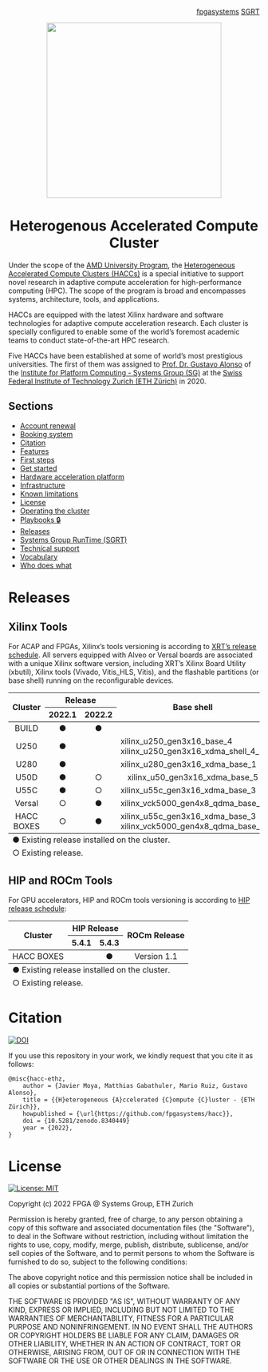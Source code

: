 <!-- <div id="readme" class="Box-body readme blob js-code-block-container">
<article class="markdown-body entry-content p-3 p-md-6" itemprop="text"> -->
<p align="right">
<a href="https://github.com/fpgasystems">fpgasystems</a> <a href="https://github.com/fpgasystems/sgrt">SGRT</a>
</p>

<p align="center">
<img src="https://github.com/fpgasystems/hacc/blob/main/hacc-removebg.png" align="center" width="350">
</p>

<h1 align="center">
  Heterogenous Accelerated Compute Cluster
</h1>

<!-- <table align="center"> 
<tr align="center">
<td align="center" width="9999">
<img src="https://systems.ethz.ch/_jcr_content/orgbox/image.imageformat.logo.1091186870.svg" align="center" width="350">


<h1>
  Heterogenous Accelerated Compute Cluster
</h1>
<a href="https://systems.ethz.ch">Institute for Computing Platforms - Systems Group</a>
</td>
</tr>
</table> -->

<!-- Under the scope of the [AMD Xilinx University Program](https://www.xilinx.com/support/university/XUP-HACC.html), the Heterogeneous Accelerated Compute Clusters (HACCs) is a unique initiative to support novel research in adaptive compute acceleration for high-performance computing (HPC). The scope of the program is broad and encompasses systems, architecture, tools, and applications. HACCs are equipped with the latest Xilinx technology for adaptive compute acceleration. -->

Under the scope of the <a href="https://www.xilinx.com/support/university/XUP-HACC.html">AMD University Program</a>, the <a href="https://www.amd-haccs.io">Heterogeneous Accelerated Compute Clusters (HACCs)</a> is a special initiative to support novel research in adaptive compute acceleration for high-performance computing (HPC). The scope of the program is broad and encompasses systems, architecture, tools, and applications. 

HACCs are equipped with the latest Xilinx hardware and software technologies for adaptive compute acceleration research. Each cluster is specially configured to enable some of the world’s foremost academic teams to conduct state-of-the-art HPC research. 

Five HACCs have been established at some of world’s most prestigious universities. The first of them was assigned to [Prof. Dr. Gustavo Alonso](https://people.inf.ethz.ch/alonso/) of the [Institute for Platform Computing - Systems Group (SG)](https://systems.ethz.ch) at the [Swiss Federal Institute of Technology Zurich (ETH Zürich)](https://ethz.ch/en.html) in 2020.

## Sections
* [Account renewal](/docs/account-renewal.md#account-renewal)
* [Booking system](/docs/booking-system.md#booking-system)
* [Citation](#citation)
* [Features](docs/features.md#features)
* [First steps](docs/first-steps.md#first-steps)
* [Get started](https://www.amd-haccs.io/get-started.html)
* [Hardware acceleration platform](docs/hardware-acceleration-platform.md#hardware-acceleration-platform)
* [Infrastructure](docs/infrastructure.md#infrastructure)
* [Known limitations](docs/known-limitations.md#known-limitations)
* [License](#license)
* [Operating the cluster](docs/operating-the-cluster.md#operating-the-cluster)
* [Playbooks 🔒](https://3.basecamp.com/5241674/buckets/25107010/documents/6507506374)
* [Releases](#releases)
* [Systems Group RunTime (SGRT)](https://github.com/fpgasystems/sgrt)
* [Technical support](docs/technical-support.md)
* [Vocabulary](docs/vocabulary.md#vocabulary)
* [Who does what](docs/who-does-what.md#who-does-what)

# Releases

## Xilinx Tools
For ACAP and FPGAs, Xilinx’s tools versioning is according to [XRT’s release schedule](https://github.com/Xilinx/XRT/releases). All servers equipped with Alveo or Versal boards are associated with a unique Xilinx software version, including XRT’s Xilinx Board Utility (xbutil), Xilinx tools (Vivado, Vitis_HLS, Vitis), and the flashable partitions (or base shell) running on the reconfigurable devices.

<table class="tg">
<thead>
  <tr style="text-align:center">
    <th class="tg-0pky" rowspan="2"><div align="center">Cluster</div></th>
    <th class="tg-0pky" colspan="2" style="text-align:center"><div align="center">Release</div></th>
    <th class="tg-c3ow" rowspan="2">Base shell</th>
  </tr>
  <tr>
    <th class="tg-0pky" style="text-align:center">2022.1</th>
    <th class="tg-0pky" style="text-align:center">2022.2</th>
  </tr>
</thead>
<tbody>
  <tr>
    <td class="tg-0pky"><div align="center">BUILD</div></td>
    <td class="tg-0pky" align="center">&#9679;</td>
    <td class="tg-0pky" align="center">&#9679;</td>
    <td class="tg-0pky" style="text-align:center"> </td>
  </tr>
  <tr>
    <td class="tg-0pky"><div align="center">U250</div></td>
    <td class="tg-0pky" align="center">&#9679;</td>
    <td class="tg-0pky" align="center"> </td>
    <td class="tg-0pky">xilinx_u250_gen3x16_base_4<br>xilinx_u250_gen3x16_xdma_shell_4_1<br></td>
  </tr>
  <tr>
    <td class="tg-0pky"><div align="center">U280</div></td>
    <td class="tg-0pky" align="center">&#9679;</td>
    <td class="tg-0pky" align="center"> </td>
    <td class="tg-0pky">xilinx_u280_gen3x16_xdma_base_1</td>
  </tr>
  <tr>
    <td class="tg-0pky"><div align="center">U50D</div></td>
    <td class="tg-0pky" align="center">&#9679;</td>
    <td class="tg-0pky" align="center">&#9675;</td>
    <td class="tg-0pky" style="text-align:center">xilinx_u50_gen3x16_xdma_base_5</td>
  </tr>
  <tr>
    <td class="tg-0pky"><div align="center">U55C</div></td>
    <td class="tg-0pky" align="center">&#9679;</td>
    <td class="tg-0pky" align="center">&#9675;</td>
    <td class="tg-0pky">xilinx_u55c_gen3x16_xdma_base_3</td>
  </tr>
  <tr>
    <td class="tg-0pky"><div align="center">Versal</div></td>
    <td class="tg-0pky" align="center">&#9675;</td>
    <td class="tg-0pky" align="center">&#9679;</td>
    <td class="tg-0pky">xilinx_vck5000_gen4x8_qdma_base_2</td>
  </tr>
  <tr>
    <td class="tg-0pky"><div align="center">HACC BOXES</div></td>
    <td class="tg-0pky" align="center">&#9675;</td>
    <td class="tg-0pky" align="center">&#9679;</td>
    <td class="tg-0pky">xilinx_u55c_gen3x16_xdma_base_3<br>xilinx_vck5000_gen4x8_qdma_base_2</td>
  </tr>
</tbody>
<tfoot><tr><td colspan="5">&#9675; Existing release.</td></tr></tfoot>
<tfoot><tr><td colspan="5">&#9679; Existing release installed on the cluster.</td></tr></tfoot>
</table>

## HIP and ROCm Tools
For GPU accelerators, HIP and ROCm tools versioning is according to [HIP release schedule](https://github.com/ROCm-Developer-Tools/HIP/releases):

<table class="tg">
<thead>
  <tr style="text-align:center">
    <th class="tg-0pky" rowspan="2"><div align="center">Cluster</div></th>
    <th class="tg-0pky" colspan="2" style="text-align:center"><div align="center">HIP Release</div></th>
    <th class="tg-c3ow" rowspan="2">ROCm Release</th>
  </tr>
  <tr>
    <th class="tg-0pky" style="text-align:center">5.4.1</th>
    <th class="tg-0pky" style="text-align:center">5.4.3</th>
  </tr>
</thead>
<tbody>
  <tr>
    <td class="tg-0pky"><div align="center">HACC BOXES</div></td>
    <td class="tg-0pky" align="center"></td>
    <td class="tg-0pky" align="center">&#9679;</td>
    <td class="tg-0pky" align="center">Version 1.1</td>
  </tr>
</tbody>
<tfoot><tr><td colspan="5">&#9675; Existing release.</td></tr></tfoot>
<tfoot><tr><td colspan="5">&#9679; Existing release installed on the cluster.</td></tr></tfoot>
</table>

# Citation

[![DOI](https://zenodo.org/badge/516718972.svg)](https://zenodo.org/badge/latestdoi/516718972)

If you use this repository in your work, we kindly request that you cite it as follows:

```
@misc{hacc-ethz,
    author = {Javier Moya, Matthias Gabathuler, Mario Ruiz, Gustavo Alonso},
    title = {{H}eterogeneous {A}ccelerated {C}ompute {C}luster - {ETH Zürich}},
    howpublished = {\url{https://github.com/fpgasystems/hacc}},
    doi = {10.5281/zenodo.8340449}
    year = {2022},
}
```

# License

[![License: MIT](https://img.shields.io/badge/License-MIT-yellow.svg)](https://opensource.org/licenses/MIT)

Copyright (c) 2022 FPGA @ Systems Group, ETH Zurich

Permission is hereby granted, free of charge, to any person obtaining a copy
of this software and associated documentation files (the "Software"), to deal
in the Software without restriction, including without limitation the rights
to use, copy, modify, merge, publish, distribute, sublicense, and/or sell
copies of the Software, and to permit persons to whom the Software is
furnished to do so, subject to the following conditions:

The above copyright notice and this permission notice shall be included in all
copies or substantial portions of the Software.

THE SOFTWARE IS PROVIDED "AS IS", WITHOUT WARRANTY OF ANY KIND, EXPRESS OR
IMPLIED, INCLUDING BUT NOT LIMITED TO THE WARRANTIES OF MERCHANTABILITY,
FITNESS FOR A PARTICULAR PURPOSE AND NONINFRINGEMENT. IN NO EVENT SHALL THE
AUTHORS OR COPYRIGHT HOLDERS BE LIABLE FOR ANY CLAIM, DAMAGES OR OTHER
LIABILITY, WHETHER IN AN ACTION OF CONTRACT, TORT OR OTHERWISE, ARISING FROM,
OUT OF OR IN CONNECTION WITH THE SOFTWARE OR THE USE OR OTHER DEALINGS IN THE
SOFTWARE.